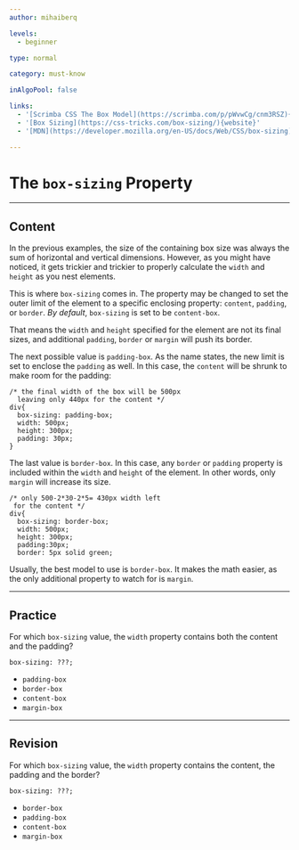 ```yaml
---
author: mihaiberq

levels:
  - beginner

type: normal

category: must-know

inAlgoPool: false

links:
  - '[Scrimba CSS The Box Model](https://scrimba.com/p/pWvwCg/cnm3RSZ){website}'
  - '[Box Sizing](https://css-tricks.com/box-sizing/){website}'
  - '[MDN](https://developer.mozilla.org/en-US/docs/Web/CSS/box-sizing){documentation}'

---
```


# The `box-sizing` Property

---
## Content

In the previous examples, the size of the containing box size was always the sum of horizontal and vertical dimensions. However, as you might have noticed, it gets trickier and trickier to properly calculate the `width` and `height` as you nest elements.

This is where `box-sizing` comes in. The property may be changed to set the outer limit of the element to a specific enclosing property: `content`, `padding`, or `border`. *By default*, `box-sizing` is set to be  `content-box`. 

That means the `width` and `height` specified for the element are not its final sizes, and additional `padding`, `border` or `margin` will push its border. 

The next possible value is `padding-box`. As the name states, the new limit is set to enclose the `padding` as well. In this case, the `content` will be shrunk to make room for the padding:
```
/* the final width of the box will be 500px
  leaving only 440px for the content */
div{
  box-sizing: padding-box;
  width: 500px;
  height: 300px;
  padding: 30px;
}
```

The last value is `border-box`. In this case, any `border` or `padding` property is included within the `width` and `height` of the element. In other words, only `margin` will increase its size.
```
/* only 500-2*30-2*5= 430px width left 
 for the content */
div{
  box-sizing: border-box;
  width: 500px;
  height: 300px;
  padding:30px;
  border: 5px solid green;
```
Usually, the best model to use is `border-box`. It makes the math easier, as the only additional property to watch for is `margin`.

---
## Practice

For which `box-sizing` value, the `width` property contains both the content and the padding?
```
box-sizing: ???;
```

* `padding-box`
* `border-box`
* `content-box`
* `margin-box`

---
## Revision

For which `box-sizing` value, the `width` property contains the content, the padding and the border?
```
box-sizing: ???;
```

* `border-box`
* `padding-box`
* `content-box`
* `margin-box`

